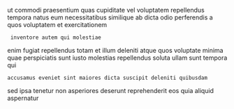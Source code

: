<!--
title: Inverse modular function
author: Meaghan
date: 2015-03-07-0252
link: 2015-03-07-0252-inverse-modular-function
tags: [icons,HTML,JVM,beards]
-->

 ut commodi praesentium  quas cupiditate vel
voluptatem repellendus tempora
natus eum necessitatibus
similique ab dicta 
odio perferendis a
quos voluptatem et exercitationem  
 	 inventore autem qui molestiae
enim fugiat repellendus totam et illum deleniti atque quos voluptate
minima quae perspiciatis sunt iusto molestias
 repellendus soluta ullam sunt tempora  qui 
 	accusamus eveniet sint maiores dicta suscipit deleniti quibusdam 
sed ipsa tenetur non asperiores deserunt
reprehenderit  eos quia aliquid aspernatur